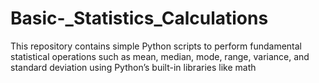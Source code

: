 # Basic-_Statistics_Calculations
This repository contains simple Python scripts to perform fundamental statistical operations such as mean, median, mode, range, variance, and standard deviation using Python’s built-in libraries like math
